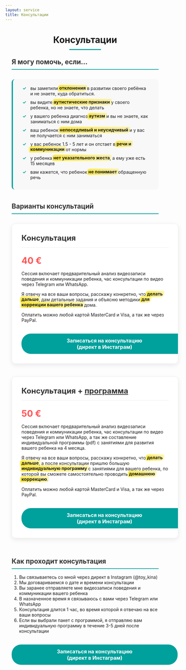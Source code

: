 ```yaml
---
layout: service
title: Консультации
---
```


<style>
.consultation-container {
  max-width: 800px;
  margin: 0 auto;
  padding: 0 20px;
}

.section-title {
  border-bottom: 2px solid #00a09c;
  padding-bottom: 10px;
  color: #333;
  margin-top: 40px;
}

.page-title {
  text-align: center;
  position: relative;
  margin-bottom: 40px;
}

.page-title:after {
  content: "";
  position: absolute;
  bottom: -15px;
  left: 50%;
  width: 100px;
  height: 3px;
  background-color: #00a09c;
  transform: translateX(-50%);
}

.help-list {
  background-color: #f8f8f8;
  padding: 20px 30px;
  border-radius: 10px;
  border-left: 4px solid #00a09c;
  margin: 30px 0;
}

.help-list li {
  margin-bottom: 10px;
  list-style-type: none;
  position: relative;
  padding-left: 25px;
}

.help-list li:before {
  content: "✓";
  position: absolute;
  left: 0;
  color: #00a09c;
  font-weight: bold;
}

.consultation-cards {
  display: flex;
  flex-wrap: wrap;
  justify-content: space-between;
  margin: 30px 0;
  gap: 20px;
}

.consultation-card {
  flex: 1 0 100%;
  background: white;
  border-radius: 12px;
  overflow: hidden;
  box-shadow: 0 5px 15px rgba(0, 0, 0, 0.08);
  margin-bottom: 20px;
  padding: 30px;
  transition: transform 0.3s ease, box-shadow 0.3s ease;
  border: 1px solid #eee;
}

.consultation-card:hover {
  transform: translateY(-5px);
  box-shadow: 0 15px 30px rgba(0, 0, 0, 0.12);
}

.card-title {
  color: #333;
  margin-top: 0;
  font-size: 24px;
  border-bottom: 1px solid #eee;
  padding-bottom: 15px;
}

.price-tag {
  font-size: 28px;
  font-weight: bold;
  color: #ff5252;
  margin: 15px 0;
}

.highlight {
  background: linear-gradient(to right, rgba(255, 225, 0, 0.1), rgba(255, 225, 0, 0.7) 4%, rgba(255, 225, 0, 0.3));
  font-weight: bold;
  padding: 0.1em 0.4em;
  margin: 0 -0.4em;
  border-radius: 0.8em 0.3em;
  box-decoration-break: clone;
  -webkit-box-decoration-break: clone;
}

.consultation-button {
  display: inline-block;
  margin-top: 20px;
  padding: 12px 30px;
  background-color: #00a09c;
  color: white;
  font-weight: bold;
  text-align: center;
  text-decoration: none;
  border-radius: 30px;
  transition: all 0.3s ease;
  border: none;
  font-size: 16px;
  cursor: pointer;
  width: 100%;
}

.consultation-button:hover {
  background-color: #008b87;
  transform: translateY(-3px);
  box-shadow: 0 4px 10px rgba(0, 160, 156, 0.3);
}

@media (max-width: 768px) {
  .consultation-cards {
    flex-direction: column;
  }
  
  .consultation-card {
    flex: 1 0 100%;
  }
}
</style>

<div class="consultation-container">

<h1 class="page-title">Консультации</h1>

<h2 class="section-title">Я могу помочь, если...</h2>

<ul class="help-list">
  <li>вы заметили <span class="highlight">отклонения</span> в развитии своего ребёнка и не знаете, куда обратиться.</li>
  <li>вы видите <span class="highlight">аутистические признаки</span> у своего ребенка, но не знаете, что делать</li>
  <li>у вашего ребенка диагноз <span class="highlight">аутизм</span> и вы не знаете, как заниматься с ним дома</li>
  <li>ваш ребенок <span class="highlight">непоседливый и неусидчивый</span> и у вас не получается с ним заниматься</li>
  <li>у вас ребенок 1.5 - 5 лет и он отстает в <span class="highlight">речи и коммуникации</span> от нормы</li>
  <li>у ребенка <span class="highlight">нет указательного жеста</span>, а ему уже есть 15 месяцев</li>
  <li>вам кажется, что ребенок <span class="highlight">не понимает</span> обращенную речь</li>
</ul>

<h2 class="section-title">Варианты консультаций</h2>

<div class="consultation-cards">
  <div class="consultation-card">
    <h3 class="card-title">Консультация</h3>
    <p class="price-tag">40 €</p>
    <p>Сессия включает предварительный анализ видеозаписи поведения и коммуникации ребенка, час консультации по видео через Telegram или WhatsApp.</p>
    <p>Я отвечу на все ваши вопросы, расскажу конкретно, что <span class="highlight">делать дальше</span>, дам детальные задания и объясню методики <span class="highlight">для коррекции вашего ребенка</span> дома.</p>
    <p>Оплатить можно любой картой MasterCard и Visa, а так же через PayPal.</p>
    <a href="https://www.instagram.com/toy_kina/" class="consultation-button">Записаться на консультацию<br/>(директ в Инстаграм)</a>
  </div>
  
  <div class="consultation-card">
    <h3 class="card-title">Консультация + <u>программа</u></h3>
    <p class="price-tag">50 €</p>
    <p>Сессия включает предварительный анализ видеозаписи поведения и коммуникации ребенка, час консультации по видео через Telegram или WhatsApp, а так же составление индивидуальной программы (pdf) с занятиями для развития вашего ребенка на 4 месяца.</p>
    <p>Я отвечу на все ваши вопросы, расскажу конкретно, что <span class="highlight">делать дальше</span>, а после консультации пришлю большую <span class="highlight">индивидуальную программу</span> с занятиями для вашего ребенка, по которой вы сможете самостоятельно проводить <span class="highlight">домашнюю коррекцию</span>.</p>
    <p>Оплатить можно любой картой MasterCard и Visa, а так же через PayPal.</p>
    <a href="https://www.instagram.com/toy_kina/" class="consultation-button">Записаться на консультацию<br/>(директ в Инстаграм)</a>
  </div>
</div>

<h2 class="section-title">Как проходит консультация</h2>

<ol>
  <li>Вы связываетесь со мной через директ в Instagram (@toy_kina)</li>
  <li>Мы договариваемся о дате и времени консультации</li>
  <li>Вы заранее отправляете мне видеозаписи поведения и коммуникации вашего ребенка</li>
  <li>В назначенное время я связываюсь с вами через Telegram или WhatsApp</li>
  <li>Консультация длится 1 час, во время которой я отвечаю на все ваши вопросы</li>
  <li>Если вы выбрали пакет с программой, я отправляю вам индивидуальную программу в течение 3-5 дней после консультации</li>
</ol>

<a href="https://www.instagram.com/toy_kina/" class="consultation-button">Записаться на консультацию<br/>(директ в Инстаграм)</a>

</div> 